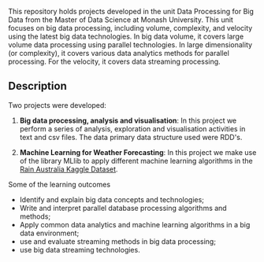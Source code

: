 This repository holds projects developed in the unit Data Processing for Big Data from the Master of Data Science at Monash University. This unit focuses on big data processing, including volume, complexity, and velocity using the latest big data technologies. In big data volume, it covers large volume data processing using parallel technologies. In large dimensionality (or complexity), it covers various data analytics methods for parallel processing. For the velocity, it covers data streaming processing. 


## Description

Two projects were developed:

1. **Big data processing, analysis and visualisation**: In this project we perform a series of analysis, exploration and visualisation activities in text and csv files. The data primary data structure used were RDD's. 

2. **Machine Learning for Weather Forecasting**: In this project we make use of the library MLlib to apply different machine learning algorithms in the [Rain Australia Kaggle Dataset](https://www.kaggle.com/jsphyg/weather-dataset-rattle-package). 

Some of the learning outcomes
- Identify and explain big data concepts and technologies;
- Write and interpret parallel database processing algorithms and methods;
- Apply common data analytics and machine learning algorithms in a big data environment;
- use and evaluate streaming methods in big data processing;
- use big data streaming technologies.


